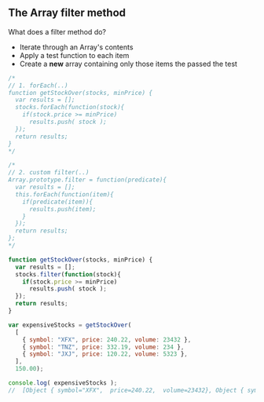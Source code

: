 ## The Array filter method

What does a filter method do?
- Iterate through an Array's contents
- Apply a test function to each item
- Create a **new** array containing only those items the passed the test

```js
/*
// 1. forEach(..)
function getStockOver(stocks, minPrice) {
  var results = [];
  stocks.forEach(function(stock){
    if(stock.price >= minPrice)
      results.push( stock );
  });
  return results;
}
*/

/*
// 2. custom filter(..)
Array.prototype.filter = function(predicate){
  var results = [];
  this.forEach(function(item){
    if(predicate(item)){
      results.push(item);
    }
  });
  return results;
};
*/

function getStockOver(stocks, minPrice) {
  var results = [];
  stocks.filter(function(stock){
    if(stock.price >= minPrice)
      results.push( stock );
  });
  return results;
}

var expensiveStocks = getStockOver(
  [
    { symbol: "XFX", price: 240.22, volume: 23432 },
    { symbol: "TNZ", price: 332.19, volume: 234 },
    { symbol: "JXJ", price: 120.22, volume: 5323 },
  ],
  150.00);

console.log( expensiveStocks );
//  [Object { symbol="XFX",  price=240.22,  volume=23432}, Object { symbol="TNZ",  price=332.19,  volume=234}]
```
